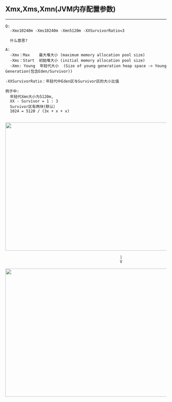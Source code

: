 ## Xmx,Xms,Xmn(JVM内存配置参数) ##
---
```
Q:
  -Xmx10240m -Xms10240m -Xmn5120m -XXSurvivorRatio=3
  
  什么意思?
```

```
A:
  -Xmx：Max    最大堆大小 (maximum memory allocation pool size)
  -Xms：Start  初始堆大小 (initial memory allocation pool size)
  -Xmn: Young  年轻代大小  (Size of young generation heap space -> Young Generation(包含Eden/Survivor))

-XXSurvivorRatio：年轻代中Eden区与Survivor区的大小比值

例子中:
  年轻代Xmn大小为5120m, 
  XX - Survivor = 1 : 3
  Survivor区有两块(默认）
  1024 = 5120 / (3x + x + x)
  

```

<p align="center">
  <img src="https://img-blog.csdnimg.cn/img_convert/739be5f7ec44cd19d07e3953f0cc8a82.png"  width="640" height="400">
</p>

```
                                                  |
                                                  V
```             

<p align="center">
  <img src="https://img-blog.csdn.net/20160516144358110"  width="640" height="400">
</p>



